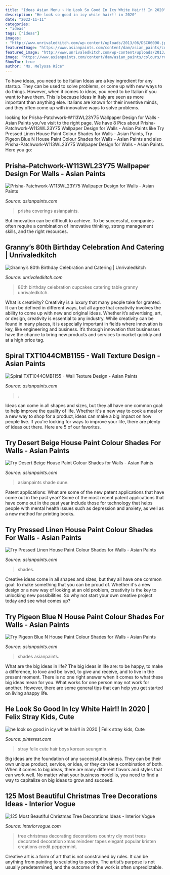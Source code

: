 ```yaml
---
title: "Ideas Asian Menu ~ He Look So Good In Icy White Hair!! In 2020"
description: "He look so good in icy white hair!! in 2020"
date: "2022-11-11"
categories:
- "ideas"
tags: ["ideas"]
images:
- "http://www.unrivaledkitch.com/wp-content/uploads/2013/06/DSC06090.jpg"
featuredImage: "https://www.asianpaints.com/content/dam/asian_paints/colours/room-shots/teals-blues-colour-shade-asian-paints-122.jpg"
featured_image: "http://www.unrivaledkitch.com/wp-content/uploads/2013/06/DSC06090.jpg"
image: "https://www.asianpaints.com/content/dam/asian_paints/colours/room-shots/whites-colour-shade-asian-paints-L150.jpg"
ShowToc: true
author: "Ms. Melyssa Rice"
---
```



To have ideas, you need to be Italian
Ideas are a key ingredient for any startup. They can be used to solve problems, or come up with new ways to do things. However, when it comes to ideas, you need to be Italian if you want to have them. This is because ideas in Italy are seen as more important than anything else. Italians are known for their inventive minds, and they often come up with innovative ways to solve problems.

	

		
looking for Prisha-Patchwork-W113WL23Y75 Wallpaper Design for Walls - Asian Paints you've visit to the right page. We have 8 Pics about Prisha-Patchwork-W113WL23Y75 Wallpaper Design for Walls - Asian Paints like Try Pressed Linen House Paint Colour Shades for Walls - Asian Paints, Try Pigeon Blue N House Paint Colour Shades for Walls - Asian Paints and also Prisha-Patchwork-W113WL23Y75 Wallpaper Design for Walls - Asian Paints. Here you go:
		
    
## Prisha-Patchwork-W113WL23Y75 Wallpaper Design For Walls - Asian Paints

<img loading=lazy src="https://www.asianpaints.com/content/dam/asian_paints/wall-coverings/room-shots/wallpaper-room-shot-asian-paints-VE7001.jpg" onerror="this.onerror=null;this.src='https://tse3.mm.bing.net/th?id=OIP.7Do-cksWdA2_w1o1axMifwHaGK&amp;pid=15.1';" alt="Prisha-Patchwork-W113WL23Y75 Wallpaper Design for Walls - Asian Paints">

_Source: asianpaints.com_

>prisha coverings asianpaints. 

	

But innovation can be difficult to achieve. To be successful, companies often require a combination of innovative thinking, strong management skills, and the right resources.

    
## Granny’s 80th Birthday Celebration And Catering | Unrivaledkitch

<img loading=lazy src="http://www.unrivaledkitch.com/wp-content/uploads/2013/06/DSC06090.jpg" onerror="this.onerror=null;this.src='https://tse2.mm.bing.net/th?id=OIP.6UJzrtSgR97zo9vvXF1HRgHaFj&amp;pid=15.1';" alt="Granny’s 80th Birthday Celebration and Catering | Unrivaledkitch">

_Source: unrivaledkitch.com_

>80th birthday celebration cupcakes catering table granny unrivaledkitch. 

	

What is creativity?
Creativity is a luxury that many people take for granted. It can be defined in different ways, but all agree that creativity involves the ability to come up with new and original ideas. Whether it’s advertising, art, or design, creativity is essential to any industry. While creativity can be found in many places, it is especially important in fields where innovation is key, like engineering and business. It’s through innovation that businesses have the chance to bring new products and services to market quickly and at a high price tag.

    
## Spiral TXT1044CMB1155 - Wall Texture Design - Asian Paints

<img loading=lazy src="https://www.asianpaints.com/content/dam/asian_paints/textures/room-shots/interior-texture-room-shots-asian-paints-TXT1044CMB1155.jpg" onerror="this.onerror=null;this.src='https://tse1.mm.bing.net/th?id=OIP.ZRRTZEhnfr9QLqg_vWFHfgHaGK&amp;pid=15.1';" alt="Spiral TXT1044CMB1155 - Wall Texture Design - Asian Paints">

_Source: asianpaints.com_

>. 

	

Ideas can come in all shapes and sizes, but they all have one common goal: to help improve the quality of life. Whether it's a new way to cook a meal or a new way to shop for a product, ideas can make a big impact on how people live. If you're looking for ways to improve your life, there are plenty of ideas out there. Here are 5 of our favorites.

    
## Try Desert Beige House Paint Colour Shades For Walls - Asian Paints

<img loading=lazy src="https://www.asianpaints.com/content/dam/asian_paints/colours/room-shots/cool-neutrals-colour-shade-asian-paints-8465.jpg" onerror="this.onerror=null;this.src='https://tse4.mm.bing.net/th?id=OIP.FlbA7xzFPyab4YDDJ0IguAHaGK&amp;pid=15.1';" alt="Try Desert Beige House Paint Colour Shades for Walls - Asian Paints">

_Source: asianpaints.com_

>asianpaints shade dune. 

	

Patent applications: What are some of the new patent applications that have come out in the past year?
Some of the most recent patent applications that have come out in the past year include those for technology that helps people with mental health issues such as depression and anxiety, as well as a new method for printing books.

    
## Try Pressed Linen House Paint Colour Shades For Walls - Asian Paints

<img loading=lazy src="https://www.asianpaints.com/content/dam/asian_paints/colours/room-shots/whites-colour-shade-asian-paints-L150.jpg" onerror="this.onerror=null;this.src='https://tse3.mm.bing.net/th?id=OIP.ZDe34Ftew4hVlICATuBKlwHaGK&amp;pid=15.1';" alt="Try Pressed Linen House Paint Colour Shades for Walls - Asian Paints">

_Source: asianpaints.com_

>shades. 

	

Creative ideas come in all shapes and sizes, but they all have one common goal: to make something that you can be proud of. Whether it's a new design or a new way of looking at an old problem, creativity is the key to unlocking new possibilities. So why not start your own creative project today and see what comes up?

    
## Try Pigeon Blue N House Paint Colour Shades For Walls - Asian Paints

<img loading=lazy src="https://www.asianpaints.com/content/dam/asian_paints/colours/room-shots/teals-blues-colour-shade-asian-paints-122.jpg" onerror="this.onerror=null;this.src='https://tse3.mm.bing.net/th?id=OIP.me10RgIAIAGOh2yxITeIdgHaGK&amp;pid=15.1';" alt="Try Pigeon Blue N House Paint Colour Shades for Walls - Asian Paints">

_Source: asianpaints.com_

>shades asianpaints. 

	

What are the big ideas in life?
The big ideas in life are: to be happy, to make a difference, to love and be loved, to give and receive, and to live in the present moment. There is no one right answer when it comes to what these big ideas mean for you. What works for one person may not work for another. However, there are some general tips that can help you get started on living ahappy life.

    
## He Look So Good In Icy White Hair!! In 2020 | Felix Stray Kids, Cute

<img loading=lazy src="https://i.pinimg.com/736x/f0/80/9d/f0809d1e1a81656baf7ecd576b14bff0.jpg" onerror="this.onerror=null;this.src='https://tse2.mm.bing.net/th?id=OIP.BWbArEdqLDRKZSxltgt6kgHaLG&amp;pid=15.1';" alt="he look so good in icy white hair!! in 2020 | Felix stray kids, Cute">

_Source: pinterest.com_

>stray felix cute hair boys korean seungmin. 

	

Big ideas are the foundation of any successful business. They can be their own unique product, service, or idea, or they can be a combination of both. When it comes to big ideas, there are many different flavors and styles that can work well. No matter what your business model is, you need to find a way to capitalize on big ideas to grow and succeed.

    
## 125 Most Beautiful Christmas Tree Decorations Ideas - Interior Vogue

<img loading=lazy src="http://interiorvogue.com/wp-content/uploads/2016/10/Christmas-Tree-Decorating-Ideas-With-DIY-Ornoments.jpg" onerror="this.onerror=null;this.src='https://tse4.mm.bing.net/th?id=OIP.RWB0W_ucJ3_0FwxbpGef2AHaJ6&amp;pid=15.1';" alt="125 Most Beautiful Christmas Tree Decorations Ideas - Interior Vogue">

_Source: interiorvogue.com_

>tree christmas decorating decorations country diy most trees decorated decoration xmas reindeer tapes elegant popular kristen creations credit peppermint. 

	

Creative art is a form of art that is not constrained by rules. It can be anything from painting to sculpting to poetry. The artist’s purpose is not usually predetermined, and the outcome of the work is often unpredictable.

